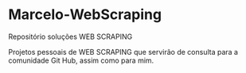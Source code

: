# Marcelo-WebScraping
Repositório soluções WEB SCRAPING

Projetos pessoais de  WEB SCRAPING que servirão de consulta para a comunidade Git Hub, assim como para mim.
